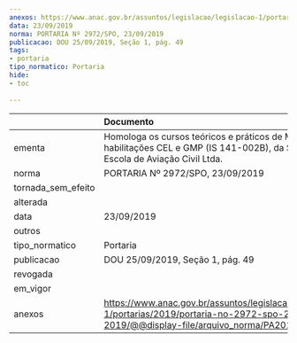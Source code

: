 ```yaml
---
anexos: https://www.anac.gov.br/assuntos/legislacao/legislacao-1/portarias/2019/portaria-no-2972-spo-23-09-2019/@@display-file/arquivo_norma/PA2019-2972.pdf
data: 23/09/2019
norma: PORTARIA Nº 2972/SPO, 23/09/2019
publicacao: DOU 25/09/2019, Seção 1, pág. 49
tags:
- portaria
tipo_normatico: Portaria
hide: 
- toc 
 
---
```


|                    | Documento                                                                                                                                            |
|:-------------------|:-----------------------------------------------------------------------------------------------------------------------------------------------------|
| ementa             | Homologa os cursos teóricos e práticos de MMA, habilitações CEL e GMP (IS 141-002B), da SAT-FZ - Escola de Aviação Civil Ltda.                       |
| norma              | PORTARIA Nº 2972/SPO, 23/09/2019                                                                                                                     |
| tornada_sem_efeito |                                                                                                                                                      |
| alterada           |                                                                                                                                                      |
| data               | 23/09/2019                                                                                                                                           |
| outros             |                                                                                                                                                      |
| tipo_normatico     | Portaria                                                                                                                                             |
| publicacao         | DOU 25/09/2019, Seção 1, pág. 49                                                                                                                     |
| revogada           |                                                                                                                                                      |
| em_vigor           |                                                                                                                                                      |
| anexos             | https://www.anac.gov.br/assuntos/legislacao/legislacao-1/portarias/2019/portaria-no-2972-spo-23-09-2019/@@display-file/arquivo_norma/PA2019-2972.pdf |